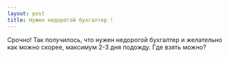 ```yaml
---
layout: post 
title: Нужен недорогой бухгалтер ! 
--- 
```

Срочно! Так получилось, что нужен недорогой бухгалтер и желательно как можно скорее, максимум 2-3 дня подожду. Где взять можно?
